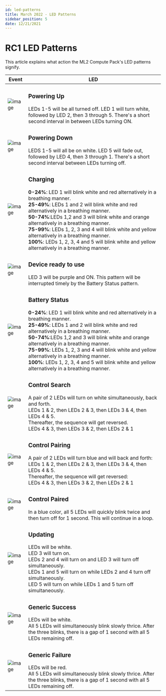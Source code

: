 ```yaml
---
id: led-patterns
title: March 2022 - LED Patterns
sidebar_position: 5
date: 12/21/2021
---
```


# RC1 LED Patterns

This article explains what action the ML2 Compute Pack's LED patterns signify.

| Event | LED   |
|-------|-------|
| ![image](/img/led-images/powerup.png)    | <h3>Powering Up</h3> LEDs 1-5 will be all turned off. LED 1 will turn white, followed by LED 2, then 3 through 5.  There's a short second interval in between LEDs turning ON.|
|![image](/img/led-images/powerdown.png)      | <h3>Powering Down</h3> LEDS 1-5 will all be on white. LED 5 will fade out, followed by LED 4, then 3 through 1. There's a short second interval between LEDs turning off. |
|![image](/img/led-images/charging.png)     |  <h3> Charging</h3> **0-24%**: LED 1 will blink white and red alternatively in a breathing manner. <br />  **25-49%**: LEDs 1 and 2 will blink white and red alternatively in a breathing manner. <br /> **50-74%**:LEDs 1,2 and 3 will blink white and orange alternatively in a breathing manner. <br /> **75-99%**: LEDs 1, 2, 3 and 4 will blink white and yellow alternatively in a breathing manner. <br /> **100%**: LEDs 1, 2, 3, 4 and 5 will blink white and yellow alternatively in a breathing manner.|
|![image](/img/led-images/deviceready.png)  | <h3>Device ready to use</h3> LED 3 will be purple and ON. This pattern will be interrupted timely by the Battery Status pattern. |
| ![image](/img/led-images/batterystatus.png)  | <h3>Battery Status</h3>**0-24%**: LED 1 will blink white and red alternatively in a breathing manner. <br /> **25-49%**: LEDs 1 and 2 will blink white and red alternatively in a breathing manner. <br /> **50-74%**:LEDs 1,2 and 3 will blink white and orange alternatively in a breathing manner.<br /> **75-99%**: LEDs 1, 2, 3 and 4 will blink white and yellow alternatively in a breathing manner. <br /> **100%**: LEDs 1, 2, 3, 4 and 5 will blink white and yellow alternatively in a breathing manner.|
|![image](/img/led-images/controlsearch.jpeg)  | <h3>Control Search</h3> A pair of 2 LEDs will turn on white simultaneously, back and forth. <br /> LEDs 1 & 2, then LEDs 2 & 3, then LEDs 3 & 4, then LEDs 4 & 5. <br />Thereafter, the sequence will get reversed. <br /> LEDs 4 & 3, then LEDs 3 & 2, then LEDs 2 & 1|
|![image](/img/led-images/controlpairing.jpeg)  | <h3>Control Pairing</h3> A pair of 2 LEDs will turn blue and will back and forth: <br /> LEDs 1 & 2, then LEDs 2 & 3, then LEDs 3 & 4, then LEDs 4 & 5. <br /> Thereafter, the sequence will get reversed: <br /> LEDs 4 & 3, then LEDs 3 & 2, then LEDs 2 & 1|
|![image](/img/led-images/controlpaired.jpeg)  | <h3>Control Paired</h3> In a blue color, all 5 LEDs will quickly blink twice and then turn off for 1 second. This will continue in a loop.|
|![image](/img/led-images/updating.png)  | <h3>Updating</h3> LEDs will be white. <br /> LED 3 will turn on. <br /> LEDs 2 and 4 will turn on and LED 3 will turn off simultaneously. <br /> LEDs 1 and 5 will turn on while LEDs 2 and 4 turn off simultaneously. <br /> LED 5 will turn on while LEDs 1 and 5 turn off simultaneously. |
|![image](/img/led-images/success.jpeg)  | <h3>Generic Success</h3> LEDs will be white. <br /> All 5 LEDs will simultaneously blink slowly thrice. After the three blinks, there is a gap of 1 second with all 5 LEDs remaining off.|
|![image](/img/led-images/failure.jpeg)  |<h3>Generic Failure</h3> LEDs will be red. <br /> All 5 LEDs will simultaneously blink slowly thrice. After the three blinks, there is a gap of 1 second with all 5 LEDs remaining off.|
